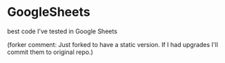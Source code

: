 # GoogleSheets
best code I've tested in Google Sheets

(forker comment:
Just forked to have a static version.
If I had upgrades I'll commit them to original repo.)
